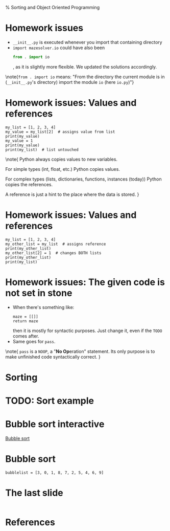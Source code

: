 % Sorting and Object Oriented Programming


# Homework issues

- `__init__.py` is executed whenever you import that containing directory
- `import mazesolver.io` could have also been
    ```python
    from . import io
    ```
  , as it is slightly more flexible. We updated the solutions accordingly.

\note{`from . import io` means: "From the directory the current module is in
(`__init__.py`'s directory) import the module `io` (here `io.py`)"}


# Homework issues: Values and references

```{ .python .exec }
my_list = [1, 2, 3, 4]
my_value = my_list[2]  # assigns value from list
print(my_value)
my_value = 1
print(my_value)
print(my_list)  # list untouched
```

\note{
Python always copies values to new variables.

For simple types (int, float, etc.) Python copies values.

For complex types (lists, dictionaries, functions, instances (today)) Python copies the references.

A reference is just a hint to the place where the data is stored.
}


# Homework issues: Values and references

```{ .python .exec }
my_list = [1, 2, 3, 4]
my_other_list = my_list  # assigns reference
print(my_other_list)
my_other_list[2] = 1  # changes BOTH lists
print(my_other_list)
print(my_list)
```


# Homework issues: The given code is not set in stone

- When there's something like:
    ```{ .python }
    maze = [[]]
    return maze
    ```
  then it is mostly for syntactic purposes. Just change it, even if the `TODO`
  comes after.
- Same goes for `pass`.

\note{
`pass` is a `NOOP`, a "**No Op**eration" statement. Its only purpose is to make
unfinished code syntactically correct.
}


# Sorting

# TODO: Sort example

# Bubble sort interactive

[Bubble sort](https://www.youtube.com/watch?v=lyZQPjUT5B4)


# Bubble sort

```{ .python .exec }
bubblelist = [3, 0, 1, 8, 7, 2, 5, 4, 6, 9]
```

# The last slide

![]()


# References

